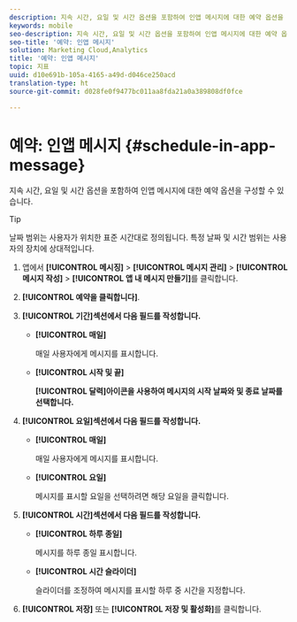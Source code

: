 ```yaml
---
description: 지속 시간, 요일 및 시간 옵션을 포함하여 인앱 메시지에 대한 예약 옵션을 구성할 수 있습니다.
keywords: mobile
seo-description: 지속 시간, 요일 및 시간 옵션을 포함하여 인앱 메시지에 대한 예약 옵션을 구성할 수 있습니다.
seo-title: '예약: 인앱 메시지'
solution: Marketing Cloud,Analytics
title: '예약: 인앱 메시지'
topic: 지표
uuid: d10e691b-105a-4165-a49d-d046ce250acd
translation-type: ht
source-git-commit: d028fe0f9477bc011aa8fda21a0a389808df0fce

---
```



# 예약: 인앱 메시지 {#schedule-in-app-message}

지속 시간, 요일 및 시간 옵션을 포함하여 인앱 메시지에 대한 예약 옵션을 구성할 수 있습니다.

>[!TIP]
>
>날짜 범위는 사용자가 위치한 표준 시간대로 정의됩니다. 특정 날짜 및 시간 범위는 사용자의 장치에 상대적입니다.

1. 앱에서 **[!UICONTROL 메시징]** &gt; **[!UICONTROL 메시지 관리]** &gt; **[!UICONTROL 메시지 작성]** &gt; **[!UICONTROL 앱 내 메시지 만들기]**&#x200B;를 클릭합니다.
1. **[!UICONTROL 예약을 클릭합니다]**.
1. **[!UICONTROL 기간]섹션에서 다음 필드를 작성합니다.**

   * **[!UICONTROL 매일]**

      매일 사용자에게 메시지를 표시합니다.

   * **[!UICONTROL 시작 및 끝]**

      **[!UICONTROL 달력]아이콘을 사용하여 메시지의 시작 날짜와 및 종료 날짜를 선택합니다.**

1. **[!UICONTROL 요일]섹션에서 다음 필드를 작성합니다.**

   * **[!UICONTROL 매일]**

      매일 사용자에게 메시지를 표시합니다.

   * **[!UICONTROL 요일]**

      메시지를 표시할 요일을 선택하려면 해당 요일을 클릭합니다.

1. **[!UICONTROL 시간]섹션에서 다음 필드를 작성합니다.**

   * **[!UICONTROL 하루 종일]**

      메시지를 하루 종일 표시합니다.

   * **[!UICONTROL 시간 슬라이더]**

      슬라이더를 조정하여 메시지를 표시할 하루 중 시간을 지정합니다.

1. **[!UICONTROL 저장]** 또는 **[!UICONTROL 저장 및 활성화]**&#x200B;를 클릭합니다.
